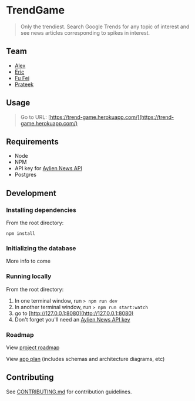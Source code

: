 # TrendGame
> Only the trendiest. Search Google Trends for any topic of interest and see news articles corresponding to spikes in interest.

## Team

- [Alex](https://github.com/aseiden)
- [Eric](https://github.com/epan)
- [Fu Fei](https://github.com/dufufeisdu)
- [Prateek](https://github.com/BhattPrateek)

## Usage
> Go to URL: [https://trend-game.herokuapp.com/](https://trend-game.herokuapp.com/)

## Requirements

- Node
- NPM
- API key for [Aylien News API](https://newsapi.aylien.com/)
- Postgres

## Development

### Installing dependencies

From the root directory:

`npm install`

### Initializing the database

More info to come

### Running locally

From the root directory:

1. In one terminal window, run `> npm run dev`
2. In another terminal window, run `> npm run start:watch`
3. go to [http://127.0.0.1:8080](http://127.0.0.1:8080)
4. Don't forget you'll need an [Aylien News API key](https://newsapi.aylien.com/)

### Roadmap

View [project roadmap](https://trello.com/b/BjnjAi3J/roadmap)

View [app plan](https://docs.google.com/document/d/1nDF9P4ReoH7WA3XBcZ-r-DGHGFVo0wpsa2f1SZEy1HU/edit?usp=sharing) (includes schemas and architecture diagrams, etc)

## Contributing
See [CONTRIBUTING.md](https://github.com/TrendGame/TrendGame/blob/master/CONTRIBUTING.md) for contribution guidelines.
